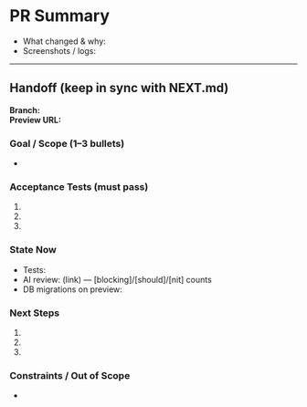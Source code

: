 # PR Summary
- What changed & why:
- Screenshots / logs:

---

## Handoff (keep in sync with NEXT.md)
**Branch:**  
**Preview URL:**  

### Goal / Scope (1–3 bullets)
-

### Acceptance Tests (must pass)
1)
2)
3)

### State Now
- Tests:
- AI review: (link) — [blocking]/[should]/[nit] counts
- DB migrations on preview:

### Next Steps
1)
2)
3)

### Constraints / Out of Scope
-
